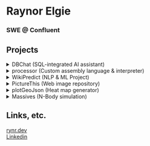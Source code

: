 # Raynor Elgie

### SWE @ Confluent

## Projects


<details><summary>DBChat (SQL-integrated AI assistant)</summary>
 
Client & server for database-integrated AI assistant. Allows querying against your database with natural language.

<img src="https://raw.githubusercontent.com/RayElg/DBChat-Client/main/webexample.png" alt="chatwindow with AI assistant prompted to generate a report">

 
[Check it out](https://github.com/RayElg/DBChat-Client)
 </details>


<details><summary>processor (Custom assembly language & interpreter)</summary>
 
```
    JNZ, 15, PAD, //Jump past characters
    b'h', b'e', b'l', //put 'helloworld!' in memory
    b'l', b'o', b'w',
    b'o', b'r', b'l',
    b'd', b'!', b'\n',
    LD_BYTE, 0, 3, //PTR=3
    LD_BYTE, 1, 15, //TARGET=15
    PRNTC_LOC, 0, PAD, //PRNT PTR
    INC, 0, PAD, //PTR++
    SUB, 0b0001_0000, 14, //DIFF = TARGET-PTR
    JNZ, 21 //Jump to PRNTC_LOC location if DIFF != 0
```
 
Taking *some* inspiration from x86, this is an assembly language and 16-register, 32-bit processor emulator.  
[Check it out](https://github.com/RayElg/processor)
 </details>

<details><summary>WikiPredict (NLP & ML Project)</summary>
<img src="https://raw.githubusercontent.com/RayElg/WikiPredict/main/wikipredict.png" alt="Prediction report" width=334 height="244">

An NLP & Machine Learning model deployed with Django. Trained with data from movie dialogue & Wikipedia articles, it evaluates text for proper Wikipedia tone. Built using Spacy, Scikit-learn.
 
[Try it out](https://raynorelgie.com/django/wikipredict/entry)
</details>

<details><summary>PictureThis (Web image repository)</summary>

<img src="https://camo.githubusercontent.com/8459220394003d3a0934d131c116393c18f4bd4e9a6dc0af818317eb9487ccff/68747470733a2f2f692e696d6775722e636f6d2f6b61376c7a554b2e706e67" alt="images uploaded by raynor" width="500" height="250">

An image repository that handles access control, authentication, searching, and automatic tagging (through an image classification API)
[Try it out](https://raynorelgie.com/PictureThis/?search=snow)
 </details>

<details><summary>plotGeoJson (Heat map generator)</summary>
<img src="https://raw.githubusercontent.com/RayElg/plotGeoJson/master/justDots.png" alt="plotmap" width="334" height="194">

A python script that will generate a heatmap or plot features from a GeoJson file
[Check it out](https://github.com/RayElg/plotGeoJson)
 </details>
 
<details><summary>Massives (N-Body simulation)</summary>
<img src="https://camo.githubusercontent.com/1812260cedc2119ede355a9e5e1ae3e44748396eafb2fdaab6533fc437cc5d2b/68747470733a2f2f7261796e6f72656c6769652e636f6d2f73686f77636173652e676966", width="300", alt="a gif showing a moon orbiting a planet that orbits a larger body">

An N-Body physics simulation written with Rust and Python. Reads universe starting state from JSON, uses Rust to do the heavy lifting, and Python for the display.
[Check it out](https://github.com/RayElg/massives)

</details>

## Links, etc.

[rynr.dev](https://rynr.dev/)  
[Linkedin](https://www.linkedin.com/in/raynor-e/)  

